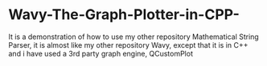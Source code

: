 # Wavy-The-Graph-Plotter-in-CPP-
It is a demonstration of how to use my other repository Mathematical String Parser, it is almost like my other repository Wavy, except that it is in C++ and i have used a 3rd party graph engine, QCustomPlot
